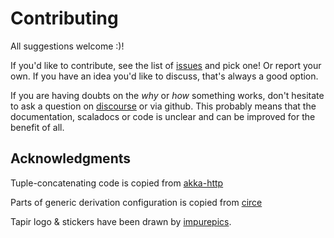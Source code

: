 # Contributing

All suggestions welcome :)!

If you'd like to contribute, see the list of [issues](https://github.com/softwaremill/tapir/issues) and pick one! 
Or report your own. If you have an idea you'd like to discuss, that's always a good option.

If you are having doubts on the *why* or *how* something works, don't hesitate to ask a question on
[discourse](https://softwaremill.community/c/tapir) or via github. This probably means that the documentation, scaladocs or 
code is unclear and can be improved for the benefit of all.

## Acknowledgments

Tuple-concatenating code is copied from [akka-http](https://github.com/akka/akka-http/blob/master/akka-http/src/main/scala/akka/http/scaladsl/server/util/TupleOps.scala)

Parts of generic derivation configuration is copied from [circe](https://github.com/circe/circe/blob/master/modules/generic-extras/src/main/scala/io/circe/generic/extras/Configuration.scala)

Tapir logo & stickers have been drawn by [impurepics](https://twitter.com/impurepics).